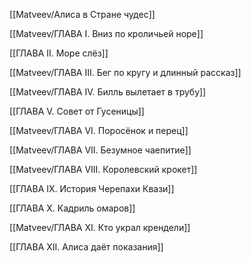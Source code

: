 [[Matveev/Алиса в Стране чудес]]

[[Matveev/ГЛАВА I. Вниз по кроличьей норе]]

[[ГЛАВА II. Море слёз]]

[[Matveev/ГЛАВА III. Бег по кругу и длинный рассказ]]

[[Matveev/ГЛАВА IV. Билль вылетает в трубу]]

[[ГЛАВА V. Совет от Гусеницы]]

[[Matveev/ГЛАВА VI. Поросёнок и перец]]

[[Matveev/ГЛАВА VII. Безумное чаепитие]]

[[Matveev/ГЛАВА VIII. Королевский крокет]]

[[ГЛАВА IX. История Черепахи Квази]]

[[ГЛАВА X. Кадриль омаров]]

[[Matveev/ГЛАВА XI. Кто украл крендели]]

[[ГЛАВА XII. Алиса даёт показания]]